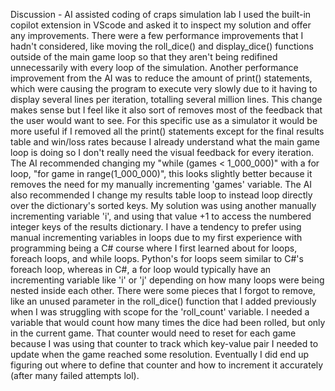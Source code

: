 Discussion - AI assisted coding of craps simulation lab
I used the built-in copilot extension in VScode and asked it to inspect my solution and offer any improvements.
There were a few performance improvements that I hadn't considered, like moving the roll_dice() and display_dice() functions outside of the main game loop so that they aren't being redifined unnecessarily with every loop of the simulation.
Another performance improvement from the AI was to reduce the amount of print() statements, which were causing the program to execute very slowly due to it having to display several lines per iteration, totalling several million lines. This change makes sense but I feel like it also sort of removes most of the feedback that the user would want to see.
For this specific use as a simulator it would be more useful if I removed all the print() statements except for the final results table and win/loss rates because I already understand what the main game loop is doing so I don't really need the visual feedback for every iteration.
The AI recommended changing my "while (games < 1_000_000)" with a for loop, "for game in range(1_000_000)", this looks slightly better because it removes the need for my manually incrementing 'games' variable.
The AI also recommended I change my results table loop to instead loop directly over the dictionary's sorted keys. My solution was using another manually incrementing variable 'i', and using that value +1 to access the numbered integer keys of the results dictionary. I have a tendency to prefer using manual incrementing variables in loops due to my first experience with programming being a C# course where I first learned about for loops, foreach loops, and while loops. Python's for loops seem similar to C#'s foreach loop, whereas in C#, a for loop would typically have an incrementing variable like 'i' or 'j' depending on how many loops were being nested inside each other.
There were some pieces that I forgot to remove, like an unused parameter in the roll_dice() function that I added previously when I was struggling with scope for the 'roll_count' variable. I needed a variable that would count how many times the dice had been rolled, but only in the current game. That counter would need to reset for each game because I was using that counter to track which key-value pair I needed to update when the game reached some resolution. Eventually I did end up figuring out where to define that counter and how to increment it accurately (after many failed attempts lol).
